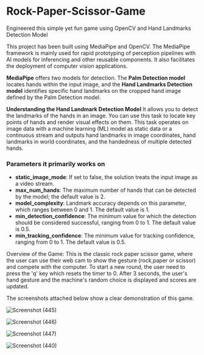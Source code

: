 # Rock-Paper-Scissor-Game
Engineered this simple yet fun game using OpenCV and Hand Landmarks Detection Model

This project has been built using MediaPipe and OpenCV. The MediaPipe framework is mainly used for rapid prototyping of perception pipelines with AI models for inferencing and other reusable components. It also facilitates the deployment of computer vision applications.

**MediaPipe** offers two models for detection. The **Palm Detection model** locates hands within the input image, and the **Hand Landmarks Detection model** identifies specific hand landmarks on the cropped hand image defined by the Palm Detection model.

**Understanding the Hand Landmark Detection Model**
It allows you to detect the landmarks of the hands in an image. You can use this task to locate key points of hands and render visual effects on them. This task operates on image data with a machine learning (ML) model as static data or a continuous stream and outputs hand landmarks in image coordinates, hand landmarks in world coordinates, and the handedness of multiple detected hands.

### Parameters it primarily works on

- **static_image_mode**: If set to false, the solution treats the input image as a video stream.
- **max_num_hands**: The maximum number of hands that can be detected by the model; the default value is 2.
- **model_complexity**: Landmark accuracy depends on this parameter, which ranges between 0 and 1. The default value is 1.
- **min_detection_confidence**: The minimum value for which the detection should be considered successful, ranging from 0 to 1. The default value is 0.5.
- **min_tracking_confidence**: The minimum value for tracking confidence, ranging from 0 to 1. The default value is 0.5.

Overview of the Game:
 This is the classic rock paper scissor game, where the user can use their web cam to show the gesture (rock,paper or scissor) and compete with the computer. To start a new round, the user need to press the 'q' key which resets the timer to 0. After 3 seconds, the user's hand gesture and the machine's random choice is displayed and scores are updated.

The screenshots attached below show a clear demonstration of this game.

![Screenshot (445)](https://github.com/user-attachments/assets/300f517d-04d6-43d8-8835-482f564f08a1)

![Screenshot (446)](https://github.com/user-attachments/assets/c78d63fe-d303-4bb8-ab51-0ee808ad6504)

![Screenshot (447)](https://github.com/user-attachments/assets/b790d9a7-4257-4dd3-8faa-2d9e8f672803)

![Screenshot (440)](https://github.com/user-attachments/assets/0f0e03ed-0ef8-498e-8e17-e4ee7e21807a)


